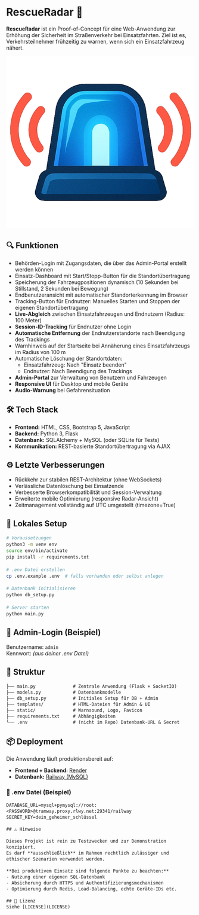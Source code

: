 # RescueRadar 🚨

**RescueRadar** ist ein Proof-of-Concept für eine Web-Anwendung zur Erhöhung der Sicherheit im Straßenverkehr bei Einsatzfahrten. Ziel ist es, Verkehrsteilnehmer frühzeitig zu warnen, wenn sich ein Einsatzfahrzeug nähert.

![Logo](static/RescueRadar_v2.png)

## 🔍 Funktionen


- Behörden-Login mit Zugangsdaten, die über das Admin-Portal erstellt werden können
- Einsatz-Dashboard mit Start/Stopp-Button für die Standortübertragung
- Speicherung der Fahrzeugpositionen dynamisch (10 Sekunden bei Stillstand, 2 Sekunden bei Bewegung)
- Endbenutzeransicht mit automatischer Standorterkennung im Browser
- Tracking-Button für Endnutzer: Manuelles Starten und Stoppen der eigenen Standortübertragung
- **Live-Abgleich** zwischen Einsatzfahrzeugen und Endnutzern (Radius: 100 Meter)
- **Session-ID-Tracking** für Endnutzer ohne Login
- **Automatische Entfernung** der Endnutzerstandorte nach Beendigung des Trackings
- Warnhinweis auf der Startseite bei Annäherung eines Einsatzfahrzeugs im Radius von 100 m
- Automatische Löschung der Standortdaten:
    - Einsatzfahrzeug: Nach "Einsatz beenden"
    - Endnutzer: Nach Beendigung des Trackings
- **Admin-Portal** zur Verwaltung von Benutzern und Fahrzeugen
- **Responsive UI** für Desktop und mobile Geräte
- **Audio-Warnung** bei Gefahrensituation

## 🛠️ Tech Stack

- **Frontend:** HTML, CSS, Bootstrap 5, JavaScript
- **Backend:** Python 3, Flask
- **Datenbank:** SQLAlchemy + MySQL (oder SQLite für Tests)
- **Kommunikation:** REST-basierte Standortübertragung via AJAX

## ⚙️ Letzte Verbesserungen
- Rückkehr zur stabilen REST-Architektur (ohne WebSockets)
- Verlässliche Datenlöschung bei Einsatzende
- Verbesserte Browserkompatibilität und Session-Verwaltung
- Erweiterte mobile Optimierung (responsive Radar-Ansicht)
- Zeitmanagement vollständig auf UTC umgestellt (timezone=True)

## 🧪 Lokales Setup

```bash
# Voraussetzungen
python3 -m venv env
source env/bin/activate
pip install -r requirements.txt

# .env Datei erstellen
cp .env.example .env  # falls vorhanden oder selbst anlegen

# Datenbank initialisieren
python db_setup.py

# Server starten
python main.py
```

## 🔐 Admin-Login (Beispiel)
Benutzername: `admin`  
Kennwort: *(aus deiner .env Datei)*

## 📁 Struktur

```plaintext
├── main.py              # Zentrale Anwendung (Flask + SocketIO)
├── models.py            # Datenbankmodelle
├── db_setup.py          # Initiales Setup für DB + Admin
├── templates/           # HTML-Dateien für Admin & UI
├── static/              # Warnsound, Logo, Favicon
├── requirements.txt     # Abhängigkeiten
└── .env                 # (nicht im Repo) Datenbank-URL & Secret
```

## 📦 Deployment

Die Anwendung läuft produktionsbereit auf:

- **Frontend + Backend:** [Render](https://render.com)
- **Datenbank:** [Railway (MySQL)](https://railway.app)

### 🔧 .env Datei (Beispiel)

```env
DATABASE_URL=mysql+pymysql://root:<PASSWORD>@tramway.proxy.rlwy.net:29341/railway
SECRET_KEY=dein_geheimer_schlüssel

## ⚠️ Hinweise

Dieses Projekt ist rein zu Testzwecken und zur Demonstration konzipiert.  
Es darf **ausschließlich** im Rahmen rechtlich zulässiger und ethischer Szenarien verwendet werden.

**Bei produktivem Einsatz sind folgende Punkte zu beachten:**
- Nutzung einer eigenen SQL-Datenbank
- Absicherung durch HTTPS und Authentifizierungsmechanismen
- Optimierung durch Redis, Load-Balancing, echte Geräte-IDs etc.

## 📄 Lizenz
Siehe [LICENSE](LICENSE)